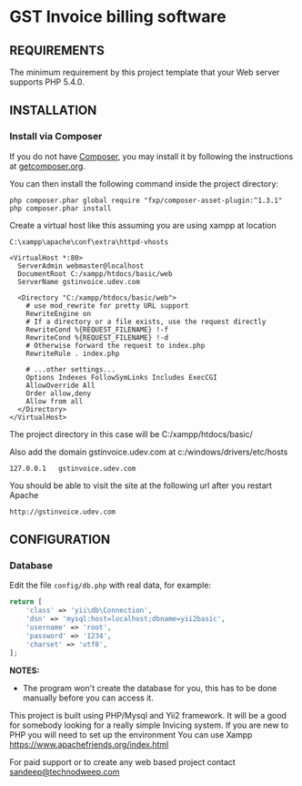 GST Invoice billing software
============================

REQUIREMENTS
------------

The minimum requirement by this project template that your Web server supports PHP 5.4.0.


INSTALLATION
------------

### Install via Composer

If you do not have [Composer](http://getcomposer.org/), you may install it by following the instructions
at [getcomposer.org](http://getcomposer.org/doc/00-intro.md#installation-nix).

You can then install the following command inside the project directory:

~~~
php composer.phar global require "fxp/composer-asset-plugin:^1.3.1"
php composer.phar install
~~~

Create a virtual host like this assuming you are using xampp at location
~~~
C:\xampp\apache\conf\extra\httpd-vhosts
~~~

~~~
<VirtualHost *:80>
  ServerAdmin webmaster@localhost
  DocumentRoot C:/xampp/htdocs/basic/web
  ServerName gstinvoice.udev.com

  <Directory "C:/xampp/htdocs/basic/web">
    # use mod_rewrite for pretty URL support
    RewriteEngine on
    # If a directory or a file exists, use the request directly
    RewriteCond %{REQUEST_FILENAME} !-f
    RewriteCond %{REQUEST_FILENAME} !-d
    # Otherwise forward the request to index.php
    RewriteRule . index.php

    # ...other settings...
    Options Indexes FollowSymLinks Includes ExecCGI
    AllowOverride All
    Order allow,deny
    Allow from all
  </Directory>
</VirtualHost>
~~~

The project directory in this case will be C:/xampp/htdocs/basic/

Also add the domain gstinvoice.udev.com at 
c:/windows/drivers/etc/hosts
~~~
127.0.0.1   gstinvoice.udev.com
~~~
You should be able to visit the site at the following url after you restart Apache
~~~
http://gstinvoice.udev.com
~~~

CONFIGURATION
-------------

### Database

Edit the file `config/db.php` with real data, for example:

```php
return [
    'class' => 'yii\db\Connection',
    'dsn' => 'mysql:host=localhost;dbname=yii2basic',
    'username' => 'root',
    'password' => '1234',
    'charset' => 'utf8',
];
```

**NOTES:**
- The program won't create the database for you, this has to be done manually before you can access it.

This project is built using PHP/Mysql and Yii2 framework.
It will be a good for somebody looking for a really simple Invicing system.
If you are new to PHP you will need to set up the environment
You can use Xampp
https://www.apachefriends.org/index.html

For paid support or to create any web based project contact sandeep@technodweep.com 